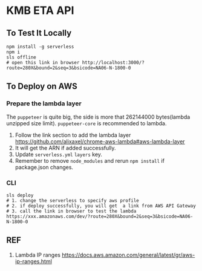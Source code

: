 
# KMB ETA API


## To Test It Locally 

```
npm install -g serverless
npm i
sls offline
# open this link in browser http://localhost:3000/?route=280X&bound=2&seq=3&bsicode=NA06-N-1800-0
```


## To Deploy on AWS

### Prepare the lambda layer
The `puppeteer` is quite big, the side is more that 262144000 bytes(lambda unzipped size limit).
`puppeteer-core` is recommended to lambda.

1. Follow the link section to add the lambda layer
    https://github.com/alixaxel/chrome-aws-lambda#aws-lambda-layer
2. It will get the ARN if added successfully.
3. Update `serverless.yml` `layers` key.
4. Remember to remove `node_modules` and rerun `npm install` if package.json changes. 

### CLI
```
sls deploy
# 1. change the serverless to specify aws profile
# 2. if deploy successfully, you will get  a link from AWS API Gateway
# 3. call the link in browser to test the lambda https://xxx.amazonaws.com/dev/?route=280X&bound=2&seq=3&bsicode=NA06-N-1800-0

```



## REF
1. Lambda IP ranges
https://docs.aws.amazon.com/general/latest/gr/aws-ip-ranges.html
